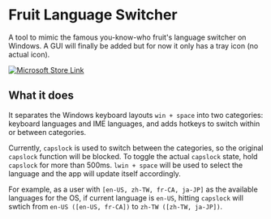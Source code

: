 # Fruit Language Switcher

A tool to mimic the famous you-know-who fruit's language switcher on Windows.
A GUI will finally be added but for now it only has a tray icon (no actual icon).

[![Microsoft Store Link](https://camo.githubusercontent.com/34f495b817d32130aac0e9d20193b89a6f92b7ef119c6fbd536a876213dcbba8/68747470733a2f2f6765742e6d6963726f736f66742e636f6d2f696d616765732f656e2d55532532306c696768742e737667)](https://apps.microsoft.com/detail/fruit-language-switcher/9NJD8G4V1G1K)

## What it does

It separates the Windows keyboard layouts `win + space` into two
categories: keyboard languages and IME languages, and adds hotkeys
to switch within or between categories.

Currently, `capslock` is used to switch between the categories, so the original `capslock` function will be blocked.
To toggle the actual `capslock` state, hold `capslock` for more than 500ms.
`lwin + space` will be used to select the language and the app will update itself accordingly.

For example, as a user with `[en-US, zh-TW, fr-CA, ja-JP]` as the
available languages for the OS, if current language is `en-US`, hitting `capslock` will swtich from `en-US ([en-US, fr-CA])` to `zh-TW ([zh-TW, ja-JP])`.
